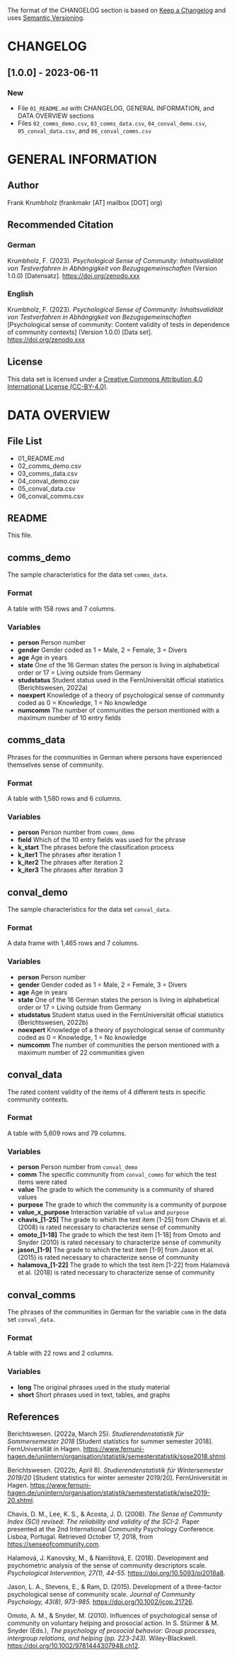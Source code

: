 The format of the CHANGELOG section is based on
[Keep a Changelog](https://keepachangelog.com/en/1.1.0)
and uses
[Semantic Versioning](https://semver.org/spec/v2.0.0.html).

# CHANGELOG

## [1.0.0] - 2023-06-11

### New

+ File `01_README.md` with CHANGELOG, GENERAL INFORMATION,
  and DATA OVERVIEW sections
+ Files `02_comms_demo.csv`, `03_comms_data.csv`, `04_conval_demo.csv`,
  `05_conval_data.csv`, and `06_conval_comms.csv`



# GENERAL INFORMATION

## Author

Frank Krumbholz (frankmakr [AT] mailbox [DOT] org)

## Recommended Citation

### German

Krumbholz, F. (2023).
*Psychological Sense of Community:*
*Inhaltsvalidität von Testverfahren in Abhängigkeit von Bezugsgemeinschaften*
(Version 1.0.0)
[Datensatz].
<https://doi.org/zenodo.xxx>

### English

Krumbholz, F. (2023).
*Psychological Sense of Community:*
*Inhaltsvalidität von Testverfahren in Abhängigkeit von Bezugsgemeinschaften*
[Psychological sense of community:
Content validity of tests in dependence of community contexts]
(Version 1.0.0)
[Data set].
<https://doi.org/zenodo.xxx>

## License

This data set is licensed under a
[Creative Commons Attribution 4.0 International License
(CC-BY-4.0)](https://creativecommons.org/licenses/by/4.0/).



# DATA OVERVIEW

## File List

+ 01_README.md
+ 02_comms_demo.csv
+ 03_comms_data.csv
+ 04_conval_demo.csv
+ 05_conval_data.csv
+ 06_conval_comms.csv



## README

This file.



## comms_demo

The sample characteristics for the data set `comms_data`.

### Format

A table with 158 rows and 7 columns.

### Variables

+ **person**
  Person number
+ **gender**
  Gender coded as 1 = Male, 2 = Female, 3 = Divers
+ **age**
  Age in years
+ **state**
  One of the 16 German states the person is living in alphabetical order
  or 17 = Living outside from Germany
+ **studstatus**
  Student status used in the FernUniversität official statistics
  (Berichtswesen, 2022a)
+ **noexpert**
  Knowledge of a theory of psychological sense of community
  coded as 0 = Knowledge, 1 = No knowledge
+ **numcomm**
  The number of communities the person mentioned
  with a maximum number of 10 entry fields



## comms_data

Phrases for the communities in German
where persons have experienced themselves sense of community.

### Format

A table with 1,580 rows and 6 columns.

### Variables

+ **person**
  Person number from `comms_demo`
+ **field**
  Which of the 10 entry fields was used for the phrase
+ **k_start**
  The phrases before the classification process
+ **k_iter1**
  The phrases after iteration 1
+ **k_iter2**
  The phrases after iteration 2
+ **k_iter3**
  The phrases after iteration 3



## conval_demo

The sample characteristics for the data set `conval_data`.

### Format

A data frame with 1,465 rows and 7 columns.

### Variables

+ **person**
  Person number
+ **gender**
  Gender coded as 1 = Male, 2 = Female, 3 = Divers
+ **age**
  Age in years
+ **state**
  One of the 16 German states the person is living in alphabetical order
  or 17 = Living outside from Germany
+ **studstatus**
  Student status used in the FernUniversität official statistics
  (Berichtswesen, 2022b)
+ **noexpert**
  Knowledge of a theory of psychological sense of community
  coded as 0 = Knowledge, 1 = No knowledge
+ **numcomm**
  The number of communities the person mentioned
  with a maximum number of 22 communities given



## conval_data

The rated content validity of the items of 4 different tests
in specific community contexts.

### Format

A table with 5,609 rows and 79 columns.

### Variables

+ **person**
  Person number from `conval_demo`
+ **comm**
  The specific community from `conval_comms`
  for which the test items were rated
+ **value**
  The grade to which the community is a community of shared values
+ **purpose**
  The grade to which the community is a community of purpose
+ **value_x_purpose**
  Interaction variable of `value` and `purpose`
+ **chavis_[1-25]**
  The grade to which the test item [1-25] from Chavis et al. (2008)
  is rated necessary to characterize sense of community
+ **omoto_[1-18]**
  The grade to which the test item [1-18] from Omoto and Snyder (2010)
  is rated necessary to characterize sense of community
+ **jason_[1-9]**
  The grade to which the test item [1-9] from Jason et al. (2015)
  is rated necessary to characterize sense of community
+ **halamova_[1-22]**
  The grade to which the test item [1-22] from Halamová et al. (2018)
  is rated necessary to characterize sense of community



## conval_comms

The phrases of the communities in German
for the variable `comm` in the data set `conval_data`.

### Format

A table with 22 rows and 2 columns.

### Variables

+ **long**
  The original phrases used in the study material
+ **short**
  Short phrases used in text, tables, and graphs



## References

Berichtswesen. (2022a, March 25).
*Studierendenstatistik für Sommersemester 2018*
[Student statistics for summer semester 2018].
FernUniversität in Hagen.
<https://www.fernuni-hagen.de/uniintern/organisation/statistik/semesterstatistik/sose2018.shtml>.

Berichtswesen. (2022b, April 8).
*Studierendenstatistik für Wintersemester 2019/20*
[Student statistics for winter semester 2019/20].
FernUniversität in Hagen.
<https://www.fernuni-hagen.de/uniintern/organisation/statistik/semesterstatistik/wise2019-20.shtml>.

Chavis, D. M., Lee, K. S., \& Acosta, J. D. (2008).
*The Sense of Community Index (SCI) revised:*
*The reliability and validity of the SCI-2.*
Paper presented at the 2nd International Community Psychology Conference.
Lisboa, Portugal.
Retrieved October 17, 2018, from <https://senseofcommunity.com>.

Halamová, J. Kanovsky, M., \& Naništová, E. (2018).
Development and psychometric analysis of the
sense of community descriptors scale.
*Psychological Intervention, 27(1), 44-55.*
<https://doi.org/10.5093/pi2018a8>.

Jason, L. A., Stevens, E., \& Ram, D. (2015).
Development of a three-factor psychological sense of community scale.
*Journal of Community Psychology, 43(8), 973-985.*
<https://doi.org/10.1002/jcop.21726>.

Omoto, A. M., \& Snyder, M. (2010).
Influences of psychological sense of community on
voluntary helping and prosocial action.
In S. Stürmer \& M. Snyder (Eds.),
*The psychology of prosocial behavior:*
*Group processes, intergroup relations, and helping (pp. 223-243).*
Wiley-Blackwell.
<https://doi.org/10.1002/9781444307948.ch12>.
